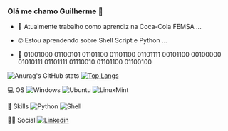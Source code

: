 ### Olá me chamo Guilherme 🤖

- 🤨 Atualmente trabalho como aprendiz na Coca-Cola FEMSA ...

- 🤓 Estou aprendendo sobre Shell Script e Python ...

- 🧐 01001000 01100101 01101100 01101100 01101111 00101100 00100000 01010111 01101111 01110010 01101100 01100100

![Anurag's GitHub stats](https://github-readme-stats.vercel.app/api?username=DevGuilhermeAlves&show_icons=true&theme=tokyonight) 
[![Top Langs](https://github-readme-stats.vercel.app/api/top-langs/?username=DevGuilhermeAlves&hide=javascript,html&layout=compact)](https://github.com/anuraghazra/github-readme-stats)

💻 OS 
![Windows](https://img.shields.io/badge/Windows-0078D6?style=for-the-badge&logo=windows&logoColor=white)
![Ubuntu](https://img.shields.io/badge/Ubuntu-E95420?style=for-the-badge&logo=ubuntu&logoColor=white)
![LinuxMint](https://img.shields.io/badge/Linux_Mint-87CF3E?style=for-the-badge&logo=linux-mint&logoColor=white)

🚀 Skills
![Python](https://img.shields.io/badge/Python-14354C?style=for-the-badge&logo=python&logoColor=white)
![Shell](https://img.shields.io/badge/Shell_Script-121011?style=for-the-badge&logo=gnu-bash&logoColor=white)

👨👩 Social
[![Linkedin](https://img.shields.io/badge/LinkedIn-0077B5?style=for-the-badge&logo=linkedin&logoColor=white)](https://www.linkedin.com/in/guilherme-alves-soares-de-melo-595b831a8/)


